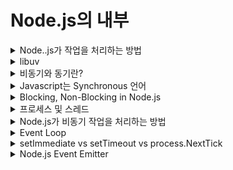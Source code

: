 # Node.js의 내부

<details>
<summary>Node..js가 작업을 처리하는 방법</summary>

> 런타임 환경에서 1+1 같은 자바스크립트로 처리할 수 있는 작업은 v8 엔진을 통해서 하게 된다. <br/>
> 하지만 파일을 읽는 것과 같은 작업은 v8 엔진으로 할 수 없다. <br/>
> 그래서 이러한 부분은 libuv를 통해서 작업한다.

![Alt text](readme_img/image.png)

![Alt text](readme_img/image-1.png)

#### 만약 인터넷에 있는 어떤 파일을 다운로드해야 한다면?
![Alt text](readme_img/image-2.png)

---

### 간단 요약
- v8이 코드를 해석하고 Node.js APIs들 중 하나의 함수를 호출하고 Node.js 바인딩을 통해 libuv에 의해 원하는 작업을 처리하게 된다.
![Alt text](readme_img/image-3.png)

</details>

<details>
<summary>libuv</summary>

### libuv(유티콘 벨로시티랩터 라이브러리)
- 이벤트 루프를 기반으로 하는 비동기 I/O에 대한 지원을 제공하는 다중 플랫폼 C 라이브러리이다.
- 주로 Node.js에서 사용하도록 개발되었지만 Julia, Luvit, pyuv 등과 같은 다른 도구에서도 사용된다.
- Node.js는 이 라이브러리를 사용하여 지원되는 모든 플랫폼에서 통합 인터페이스로 I/O 작업을 추상화한다.
- 즉 libuv를 쓰면 각 플랫폼(window, mac, linux,...)의 가장 빠른 비동기 IO 인터페이스로 통일된 코드로 돌릴 수 있는 장점이 있다.
- 이 라이브러리는 파일 시스템, DNS, 네트워크, 파이프, 신호 처리, 폴링 및 스트리밍을 처리하는 메커니즘을 제공한다.

### [libuv](https://github.com/libuv/libuv) 오픈 소스 코드에서 어떤 식으로 돌아가는지 살펴보면
![Alt text](readme_img/image-4.png)
- 원래 unix랑 window와 파일을 컨트롤하는 방법이 다르지만 이런 식으로 libuv에서 서로 compatible 하게 해주기 때문에 노드를 사용하는 사람은 따로 신경 쓰지 않고 unix, window에서 같은 방법으로 사용할 수 있다.

</details>

<details>
<summary>비동기와 동기란?</summary>

1. 동기 : Synchronous 시간을 맞춤
2. 비동기 : Asynchronous 시간을 맞추지 않음

#### 동기와 비동기의 차이점
- 동기는 먼저 이전의 것이 끝나야 다음 것을 할 수 있지만 비동기는 1번을 하면서 2번을 할 수 있고, 3번, 4번도 할 수 있다.
![Alt text](readme_img/image-5.png)

### 코드로 보는 ASYNC & SYNC

#### SYNC
```javascript
console.log('1');
console.log('2');

/* node test.js
1
2
*/
```

#### ASYNC
```javascript
setTimeout(() => {
    console.log('1')
}, 1000);
console.log('2')

/* node test.js
2
1
*/
```

### Node.js에서 비동기를 주로 사용함
- Node.js에서 비동기를 주로 사용한다.
- 데이터베이스에서 데이터를 읽을 때, 저장할 때, 지울 때 등 대부분의 요청이 비동기로 이루어진다.
  - 대부분의 작어빙 어느 정도의 시간을 요하기 때문
- 이로 인해 여러 개의 작업을 해도 다른 작업을 기다리지 않고 빠르게 여러 작업을 처리할 수 있다.

</details>

<details>
<summary>Javascript는 Synchronous 언어</summary>

### Javascript는 동기 언어이다.
- 자바스크립트는 한 줄 실행하고 또 다음 줄 실행하는 동기 언어이다.
- 하지만 콜백 함수를 힐행하는 비동기 코드를 자주 사용하는데 이는 어떻게 된 것일까?
```javascript
setTimeout(() => {
    console.log('1')
}, 1000);
console.log('2')
```
- 위의 코드를 보면 setTimeout은 사실 자바스크립트의 부분이 아니다.
- 브라우저에서 사용 할 경우 브라우저 api(window object)를 사용하고, Node에서 사용할 경우 Node api(global object)를 사용하는 것이다.
- 결과적으로 자바스크립트는 비동기처럼 사용할 수 있지만, 다른 것의 도움을 받아 비동기 처리를 하는 것이다.

</details>

<details>
<summary>Blocking, Non-Blocking in Node.js</summary>

### [Blocking & Non-Blocking](https://nodejs.org/en/docs/guides/blocking-vs-non-blocking/)

#### Blocking
- Blocking은 Node.js 프로세스에서 추가 Javascript 실행이 Javascript가 아닌 작업이 완료될 때까지 기다려야 하는 경우이다.
- 이는 Blocking 작업이 발생하는 동안 이벤트 루프가 Javascript를 계속 실행할 수 없기 때문에 발생한다.
![Alt text](readme_img/image-6.png)

#### Blocking Function
- JSON.stringfy 함수와 window.alert는 Blocking 함수이다.
- 해당 작업을 마쳐야 다음 작업을 수행할 수 있다.

#### Node.js에 있는 Blocking 메소드
![Alt text](readme_img/image-7.png)
- Node.js 표준 라이브러리의 모든 I/O 메서드는 non-blocking 및 callback 함수를 허용하는 비동기 버전을 제공한다.
- 일부 메서드에는 이름이 Sync로 끝나는 차단 상대도 있다.

#### Non-Blocking Method 사용
![Alt text](readme_img/image-8.png)
- 첫 번째 예는 두 번째 예보다 간단해 보이지만 두 번째 줄이 전체 파일을 읽을 때까지 추가 JavaScript 실행을 차단하는 단점이 있다. 
- 동기식 버전에서는 오류가 발생하면 이를 잡아야 하며 그렇지 않으면 프로세스가 중단된다. 
- 비동기 버전에서 표시된 대로 오류를 발생시켜야 하는지 여부는 작성자가 결정한다.

#### Blocking 코드와 Non-Blocking 코드를 함께 사용할 때 발생할 수 있는 문제
![Alt text](readme_img/image-9.png)
- 위의 예제에서 fs.unlinkSync()는 실제로 읽히기 전에 file.md를 삭제하는 fs.readFile()보다 먼저 실행될 가능성이 높다.
  - 의도 : 파일 읽기 -> 파일 지우기
  - 실제 : 파일 지우기 -> 파일 읽기

![Alt text](readme_img/image-10.png)
- 위의 내용은 올바른 작업 순서를 보장하는 fs.readFile()의 콜백 내에서 fs.unlink()에 대한 non-blocking 호출을 배치한다.

#### CPU Non-Blocking
- cpu도 보면 자신이 일을 하는 것보다는 파일을 읽는 것 같은 경우 하드 디스크에게 일을 시키고, 인터넷에서 다른 디바이스들과 소통하는 것들은 네트워크 카드를 통해 일을 처리한다.
- 결국 CPU는 기다리는 일을 하고 직접 일하는 것은 다른 것들이 한다.
- 이게 바로 non-block, asynchronous라 볼 수 있다.
- 이 덕분에 CPU를 더 효율적으로 사용할 수 있게 된다.

</details>

<details>
<summary>프로세스 및 스레드</summary>

> 앞으로 Node.js가 한 번에 여러 가지 일을 처리할 수 있는 방법에 대해 계속해서 알아보자.
> 그 전에 스레드에 대한 개념을 알면 좋다. 따라서 스레드와 프로세스를 함께 알아보도록 하자

![Alt text](readme_img/image-11.png)

### 프로세스와 스레드란 무엇인가?
#### 프로세스(Process)
- 컴퓨터가 구글 크롬 프로그램을 실행하든 카카오톡 프로그램을 실행하든 어떠한 일을 하고 있는 상태를 프로세스라고 한다.
- 프로세서(Processors)가 프로세스(process)를 하나씩 조금씩 빠르게 처리해서 같이 모든 프로세스를 처리하는 것처럼 보이는 동시성과 여러개의 프로세서가 여러 개의 프로세스를 각각 동시에 처리해주는 병렬성을 같이 이용해서 처리해 준다.
![Alt text](readme_img/image-12.png)

- 실행파일을 클릭했을 때, 메모리(RAMM) 할당이 이루어지는 순간부터 이 프로그램은 '프로세스'라 불리게 된다.
- 아래 이미지는 메인 메모리 내부 프로세스의 단순화된 레이아웃을 보여준다.
![Alt text](readme_img/image-14.png)
- stack : 프로세스 스택에는 메서드 / 함수 매개변수, 반환 주소 및 지역 변수와 같은 임시 데이터가 포함된다.
- heap : 이것은 런타임 동안 프로세스에 동적으로 할당된 메모리이다.
- data : 이 섹션에는 전역 및 정적 변수가 포함되어 있다.
- text : 여기에는 Program Counter 값과 프로세서 레지스터의 내용이 나타내는 현재 활동이 포함된다.
- Heap의 영역이 증가하여 Stack 영역을 침범하는 상황 : Heap Overflow
- Stack의 영역이 증가하여 Heap의 영역을 침범하는 상황 : Stack Overflow
- 이러한 상황이 될 때 사용되는 메모리의 자유 영역 또한 존재한다.
- 프로세스 메모리의 속도는 stack > data > code > heap 순으로 빠르다.

#### 스레드(Thread)
- 카카오 프로그램을 실행해 놓으면 알림도 오고 메시지도 오고 광고도 나와야 한다. 
- 결국 한 프로세스 내에서 여러가지 작업이 동시에 이뤄져야 한다. 
- 이 때 쓰레드를 이용하게 된다. 
- 스레드란 프로세스 내에서 일을 처리하는 세부 실행 단위를 말한다.

#### 스레드는 자원을 공유한다.
- 아래의 그림과 같이 하나의 프로세스 안에서 스레드들은 자원을 공유하게 된다.
- 비슷한 작업에 대해서 자원을 공유하여 처리하는게 효율적이다.
- 하지만 자원을 공유해서 나오는 담점도 있다.
- 공유하는 자원에 여러 개의 쓰레드가 동시 접근할 경우 에러가 발생할 수 있으며 이러한 경우를 위해 코딩 또는 디버깅하기도 어렵다.
![Alt text](readme_img/image-13.png)

### 싱글 스레드와 멀티 스레드
#### 싱글 스레드
![Alt text](readme_img/image-15.png)
- 하나의 프로세스에서 하나의 스레드를 실행.
- 그래서 프로세스 내의 작업을 순차적으로 실행한다.
- 위와 같은 특징으로 인해 여러가지 작업 처리가 늦어질 수 있다.

#### 멀티 스레드
![Alt text](readme_img/image-16.png)
- 하나의 프로세스 내에 여러 개의 스레드가 실행된다.
- 각각의 스레드가 다른 작업을 할당받아서, 프로세스가 병렬적으로 여러 작업을 동시에 수행할 수 있다.
- 각각 stack만 따로 할당받고 code, data, heap 영역은 공유한다.

#### 멀티 쓰레딩의 단점
- 공유하는 자원에서 동시에 접근할 때 신경을 써줘야 한다.
- 스레드 간에 데이터와 힙 영역을 공유하기 때문에 변수나 자료 구조에서 겹쳐서 오류가 날 수 있다.
  - 이러한 문제로 동기화 작업이 필요하다.
- 병목 현상이라는 게 생겨 성능을 저하시킬 수 있다.

❗❗ 결론적으로 멀티 스레딩을 관리하는 것은 쉽지 않다.

</details>

<details>
<summary>Node.js가 비동기 작업을 처리하는 방법</summary>

### 자바스크립트는 싱글 스레드
- 자바스크립트는 싱글 스레드이다.
- 그리고 Node.js는 자바스크립트 언어를 사용한다.
- 싱글 스레드면 한 번에 하나의 작업만 할 수 있는데 Node.js를 사용할 때 보면 어떻게 비동기로 파일을 열고 HTTP 리퀘스트도 보낼 수 있을까?

### Node는 LIBUV에서 제공하는 Event Loop를 이용한다.
- 아래 그림과 같이 어떠한 Task가 들어오면 Libuv에 있는 이벤트 루프를 이용하여 처리해준다.
![Alt text](readme_img/image-17.png)
![Alt text](readme_img/image-18.png)

### 정리
1. 코드가 호출 스택에 쌓인 후 실행하되 그것이 비동기 작업이라면 이벤트 루프는 비동기 작업을 위임한다.
2. Node를 구성하는 libuv는 해당 비동기 작업이 OS 커널에서 할 수 있는지, 아닌지(thread pool에서 처리)를 판단하여 비동기 함수를 처리한다.
3. 비동기 작업을 처리하고 콜백 함수를 호출한다.

- 결론적으로 Node.js는 두 개의 스레드로 구성되어 있다.
  1. 이벤트 루프(메인 스레드)
  2. Thread Pool

</details>

<details>
<summary>Event Loop</summary>

![Alt text](readme_img/image-19.png)

### Event Loop
- 이벤트 루프는 Node.js가 여러 비동기 작업을 관리하기 위한 구현체이다.
- 비동기 작업들을 모아서 관리하고 순서대로 실행할 수 있게 도와준다.

### Event Loop 구조
![Alt text](readme_img/image-20.png)
- 위 그림에서 각 박스 하나하나가 특정 작업을 수행하기 위한 단계 혹은 페이즈(Phase)를 의미한다.
- 한 페이즈에서 다음 페이즈로 넘어가는 것을 틱(Tick)이라고 부른다.
- 각 단계(Phase)에서는 각각의 큐(queue)가 있다.
  - 예를 들어 setTimeout 함수가 불러지면 timer라는 페이즈에 있는 큐에 쌓이게 된다.
  - 그리고 싱글 스레드이기 때문에 timers 페이즈에 있는 일을 끝내거나 최대 콜백 수가 될 때까지 한 후에 다른 단계(페이즈)로 이동하게 된다.(timer가 끝나면 => pending callback로 이동)
- 여기서 만약 poll이라는 단계에 왔는데 큐에 콜백 함수(A) 하나가 쌓여있었는데 그 (A) 콜백 함수 안에 B라는 콜백 함수가 있다면 A 콜백 함수 처리 후 B 콜백 함수를 poll Queue에 또 추가한다.
- 그러면 Node.js가 poll 단계를 다시 보고 Q에 B 콜백 함수가 남아있으니 그것도 처리한다.
- 이런 식으로 큐에 너무 많이 쌓이다 보면 노드가 계속 추가되는 작업을 처리하느라 다음 페이즈로 못 넘어갈 갈 것 같지만, 페이즈는 시스템의 실행 한도가 있기 때문에 어느 정도 이 한도를 넘으면 다른 페이즈로 넘어가게 된다.

### Event Loop 각각의 단계 살펴보기
- Timer : 이 단계는 setTimeout() 및 setInterval()에 의해 예약된 콜백을 실행한다.
- Pending Callbacks : TCP 오류 유형과 같은 일부 시스템 작업에 대한 콜백을 실행한다.
- Idle, Prepare : 내부적으로만 사용된다. 이벤트 루프는 아무 작업도 수행하지 않으며, 유휴 상태이고 다음 단계로 이동할 준비를 한다.
- Poll : 대부분의 I/O 관련 콜백을 실행한다.(close 콜백, 타이머에 의해 예약된 콜백 및 setImmediate()을 제외하고 거의 모두)
- Check : setImmediate() 콜백이 호출된다.
- Close Callbacks : 이벤트 루프 socket.on('close', fn) 또는 process.exit()와 같은 종료 이벤트와 관련된 콜백을 실행한다. 이벤트 루프의 각 실행 사이에 Node.js는 비동기 I/O 또는 타이머를 기다리고 있는지 확인하고 없는 경우 완전히 종료한다.

</details>

<details>
<summary>setImmediate vs setTimeout vs process.NextTick</summary>



</details>

<details>
<summary>Node.js Event Emitter</summary>



</details>